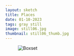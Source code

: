 ```yaml
---
layout: sketch
title: Places
date: 01-10-2023
tags: gray still
image: still06.jpg
thumbnail: still06_thumb.jpg
---
```

<figure class="full">
    <img src="/public/sketches/{{ page.image }}" alt="Boxset" loading="lazy">
</figure>